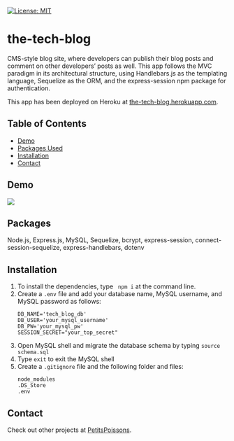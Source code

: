 [![License: MIT](https://img.shields.io/badge/License-MIT-yellow.svg)](https://opensource.org/licenses/MIT)

# the-tech-blog

CMS-style blog site, where developers can publish their blog posts and comment on other developers’ posts as well. This app follows the MVC paradigm in its architectural structure, using Handlebars.js as the templating language, Sequelize as the ORM, and the express-session npm package for authentication.

This app has been deployed on Heroku at [the-tech-blog.herokuapp.com](https://the-tech-blog.herokuapp.com/).

  ## Table of Contents

  * [Demo](#demo)
  * [Packages Used](#packages)
  * [Installation](#installation)
  * [Contact](#contact)

 ## Demo

[![](http://img.youtube.com/vi/Euj7JA4A8pM/0.jpg)](http://www.youtube.com/watch?v=Euj7JA4A8pM "the-tech-blog app")

  ## Packages

  Node.js, Express.js, MySQL, Sequelize, bcrypt, express-session, connect-session-sequelize, express-handlebars, dotenv

  ## Installation

  1. To install the dependencies, type `  npm i ` at the command line.
  2. Create a `.env` file and add your database name, MySQL username, and MySQL password as follows: 
      ```
      DB_NAME='tech_blog_db'
      DB_USER='your_mysql_username'
      DB_PW='your_mysql_pw'
      SESSION_SECRET="your_top_secret"
      ```
  3. Open MySQL shell and migrate the database schema by typing `source schema.sql`
  4. Type `exit` to exit the MySQL shell
  5. Create a `.gitignore` file and the following folder and files:
      ```
      node_modules
      .DS_Store
      .env
      ```
  ## Contact
  
  Check out other projects at [PetitsPoissons](https://github.com/PetitsPoissons/).
